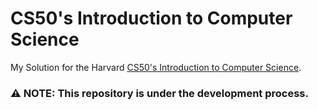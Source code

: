 # CS50's Introduction to Computer Science
My Solution for the Harvard [CS50's Introduction to Computer Science](https://cs50.harvard.edu/x).

### ⚠️ NOTE: This repository is under the development process.

